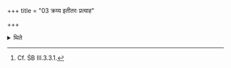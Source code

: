 +++
title = "03 क्रय्य इतीतरः प्रत्याह"

+++

<details><summary>थिते</summary>

3. The other one (Soma-vendor) says “It is for being sold".[^1]


[^1]: Cf. ŚB III.3.3.1.
</details>
